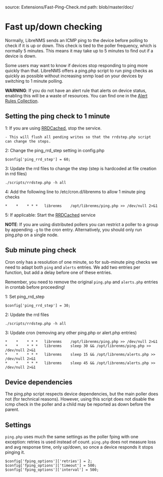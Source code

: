 source: Extensions/Fast-Ping-Check.md
path: blob/master/doc/

# Fast up/down checking

Normally, LibreNMS sends an ICMP ping to the device before polling to
check if it is up or down. This check is tied to the poller frequency,
which is normally 5 minutes.  This means it may take up to 5 minutes
to find out if a device is down.

Some users may want to know if devices stop responding to ping more
quickly than that. LibreNMS offers a ping.php script to run ping
checks as quickly as possible without increasing snmp load on your
devices by switching to 1 minute polling.

**WARNING**: If you do not have an alert rule that alerts on device
status, enabling this will be a waste of resources. You can find one
in the [Alert Rules
Collection](../Alerting/Rules.md#alert-rules-collection).

## Setting the ping check to 1 minute

1: If you are using [RRDCached](../Extensions/RRDCached.md), stop the service.

    - This will flush all pending writes so that the rrdstep.php script can change the steps.

2: Change the ping_rrd_step setting in config.php

```
$config['ping_rrd_step'] = 60;
```

3: Update the rrd files to change the step (step is hardcoded at file
creation in rrd files)

```
./scripts/rrdstep.php -h all
```

4: Add the following line to /etc/cron.d/librenms to allow 1 minute
ping checks

```
*    *    * * *   librenms    /opt/librenms/ping.php >> /dev/null 2>&1
```

5: If applicable: Start the [RRDCached](../Extensions/RRDCached.md) service


**NOTE**: If you are using distributed pollers you can restrict a
poller to a group by appending `-g` to the cron entry.  Alternatively,
you should only run ping.php on a single node.

## Sub minute ping check

Cron only has a resolution of one minute, so for sub-minute ping checks we need to adapt both `ping`
and `alerts` entries. We add two entries per function, but add a delay before one of these entries.

Remember, you need to remove the original `ping.php` and `alerts.php` entries in crontab before
proceeding!

1: Set ping_rrd_step

```
$config['ping_rrd_step'] = 30;
```

2: Update the rrd files

```
./scripts/rrdstep.php -h all
```

3: Update cron (removing any other ping.php or alert.php entries)

```
*    *    * * *   librenms    /opt/librenms/ping.php >> /dev/null 2>&1
*    *    * * *   librenms    sleep 30 && /opt/librenms/ping.php >> /dev/null 2>&1
*    *    * * *   librenms    sleep 15 && /opt/librenms/alerts.php >> /dev/null 2>&1
*    *    * * *   librenms    sleep 45 && /opt/librenms/alerts.php >> /dev/null 2>&1
```

## Device dependencies

The ping.php script respects device dependencies, but the main poller
does not (for technical reasons). However, using this script does not
disable the icmp check in the poller and a child may be reported as
down before the parent.

## Settings

`ping.php` uses much the same settings as the poller fping with one
exception: retries is used instead of count.
`ping.php` does not measure loss and avg response time, only up/down, so
once a device responds it stops pinging it.

```
$config['fping_options']['retries'] = 2;
$config['fping_options']['timeout'] = 500;
$config['fping_options']['interval'] = 500;
```
